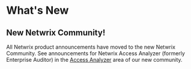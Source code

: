 # What's New

## New Netwrix Community!

All Netwrix product announcements have moved to the new Netwrix Community. See announcements for Netwrix Access Analyzer (formerly Enterprise Auditor) in the [Access Analyzer](https://community.netwrix.com/c/94) area of our new community.